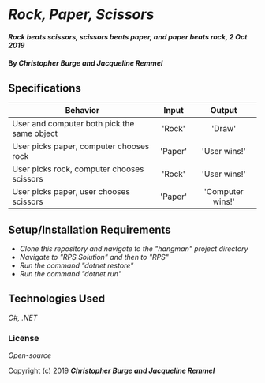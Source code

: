 # _Rock, Paper, Scissors_

#### _Rock beats scissors, scissors beats paper, and paper beats rock, 2 Oct 2019_

#### By _**Christopher Burge and Jacqueline Remmel**_

## Specifications

| Behavior | Input | Output |
| -------- | :---------: | :---------: |
| User and computer both pick the same object | 'Rock' | 'Draw' |
| User picks paper, computer chooses rock | 'Paper' | 'User wins!' |
| User picks rock, computer chooses scissors | 'Rock' | 'User wins!' |
| User picks paper, user chooses scissors | 'Paper' | 'Computer wins!' |


## Setup/Installation Requirements

* _Clone this repository and navigate to the "hangman" project directory_
* _Navigate to "RPS.Solution" and then to "RPS"_
* _Run the command "dotnet restore"_
* _Run the command "dotnet run"_

## Technologies Used

_C#, .NET_

### License

*Open-source*

Copyright (c) 2019 **_Christopher Burge and Jacqueline Remmel_**